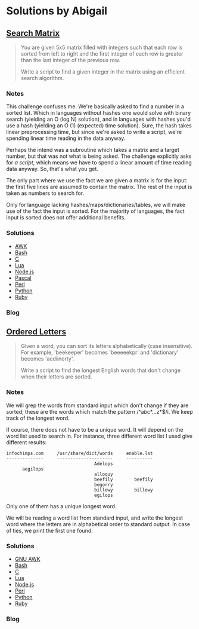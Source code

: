 # Solutions by Abigail
## [Search Matrix](https://perlweeklychallenge.org/blog/perl-weekly-challenge-111/#TASK1)

> You are given 5x5 matrix filled with integers such that each row is
> sorted from left to right and the first integer of each row is greater
> than the last integer of the previous row.
>
> Write a script to find a given integer in the matrix using an
> efficient search algorithm.

### Notes
This challenge confuses me. We're basically asked to find a number
in a sorted list. Which in languages without hashes one would solve
with binary search (yielding an O (log N) solution), and in languages
with hashes you'd use a hash (yielding an O (1) (expected) time solution).
Sure, the hash takes linear preprocessing time, but since we're asked
to write a script, we're spending linear time reading in the data
anyway.

Perhaps the intend was a subroutine which takes a matrix and a target
number, but that was not what is being asked. The challenge explicitly
asks for *a script*, which means we have to spend a linear amount of 
time reading data anyway. So, that's what you get.

The only part where we use the fact we are given a matrix is for the
input: the first five lines are assumed to contain the matrix. The
rest of the input is taken as numbers to search for.

Only for language lacking hashes/maps/dictionaries/tables, we will
make use of the fact the input is sorted. For the majority of
languages, the fact input is sorted does not offer additional benefits.

### Solutions
* [AWK](awk/ch-1.awk)
* [Bash](bash/ch-1.sh)
* [C](c/ch-1.c)
* [Lua](lua/ch-1.lua)
* [Node.js](node/ch-1.js)
* [Pascal](pascal/ch-1.p)
* [Perl](perl/ch-1.pl)
* [Python](python/ch-1.py)
* [Ruby](ruby/ch-1.rb)

### Blog

## [Ordered Letters](https://perlweeklychallenge.org/blog/perl-weekly-challenge-111/#TASK2)

> Given a word, you can sort its letters alphabetically (case insensitive).
> For example, 'beekeeper' becomes 'beeeeekpr' and 'dictionary' becomes
> 'acdiinorty'.
>
> Write a script to find the longest English words that don't change when
> their letters are sorted.

### Notes
We will grep the words from standard input which don't change
if they are sorted; these are the words which match the pattern
/^a*b*c*...z*$/i. We keep track of the longest word.

If course, there does not have to be a unique word. It will depend
on the word list used to search in. For instance, three different
word list I used give different results:

    infochimps.com     /usr/share/dict/words     enable.lst
    --------------     ---------------------     ----------
                                     Adelops
          aegilops
                                     alloquy
                                     beefily        beefily
                                     begorry
                                     billowy        billowy
                                     egilops

Only one of them has a unique longest word.

We will be reading a word list from standard input, and write
the longest word where the letters are in alphabetical order
to standard output. In case of ties, we print the first one found.


### Solutions
* [GNU AWK](awk/ch-2.gawk)
* [Bash](bash/ch-2.sh)
* [C](c/ch-2.c)
* [Lua](lua/ch-2.lua)
* [Node.js](node/ch-2.js)
* [Perl](perl/ch-2.pl)
* [Python](python/ch-2.py)
* [Ruby](ruby/ch-2.rb)

### Blog

